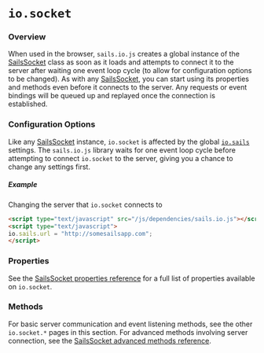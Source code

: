 # `io.socket`

### Overview

When used in the browser, `sails.io.js` creates a global instance of the [SailsSocket](https://sailsjs.com/documentation/reference/web-sockets/socket-client/sails-socket) class as soon as it loads and attempts to connect it to the server after waiting one event loop cycle (to allow for configuration options to be changed).  As with any [SailsSocket](https://sailsjs.com/documentation/reference/web-sockets/socket-client/sails-socket), you can start using its properties and methods even before it connects to the server. Any requests or event bindings will be queued up and replayed once the connection is established.

### Configuration Options

Like any [SailsSocket](https://sailsjs.com/documentation/reference/web-sockets/socket-client/sails-socket) instance, `io.socket` is affected by the global [`io.sails`](https://sailsjs.com/documentation/reference/web-sockets/socket-client/io-sails) settings.  The `sails.io.js` library waits for one event loop cycle before attempting to connect `io.socket` to the server, giving you a chance to change any settings first.

##### Example

Changing the server that `io.socket` connects to

```html
<script type="text/javascript" src="/js/dependencies/sails.io.js"></script>
<script type="text/javascript">
io.sails.url = "http://somesailsapp.com";
</script>
```

### Properties

See the [SailsSocket properties reference](https://sailsjs.com/documentation/reference/web-sockets/socket-client/sails-socket/properties) for a full list of properties available on `io.socket`.

### Methods

For basic server communication and event listening methods, see the other `io.socket.*` pages in this section.  For advanced methods involving server connection, see the [SailsSocket advanced methods reference](https://sailsjs.com/documentation/reference/web-sockets/socket-client/sails-socket/methods).

<docmeta name="displayName" value="io.socket">
<docmeta name="pageType" value="property">
